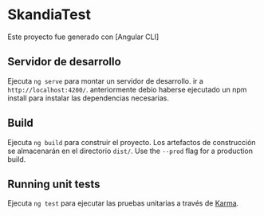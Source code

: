 # SkandiaTest

Este proyecto fue generado con [Angular CLI]

## Servidor de desarrollo

Ejecuta `ng serve` para montar un servidor de desarrollo. ir a `http://localhost:4200/`. anteriormente debio haberse ejecutado un npm install para instalar las dependencias necesarias.


## Build

Ejecuta `ng build` para construir el proyecto. Los artefactos de construcción se almacenarán en el directorio `dist/`. Use the `--prod` flag for a production build.

## Running unit tests

Ejecuta `ng test` para ejecutar las pruebas unitarias a través de [Karma](https://karma-runner.github.io).


